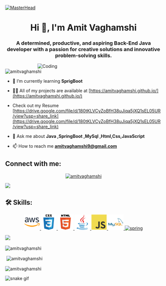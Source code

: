 [![MasterHead](https://digitaledgetech.in/images/New_Banner_02.gif)](https://amitvaghamshi.io)
<h1 align="center">Hi 👋, I'm Amit Vaghamshi</h1>
<h3 align="center">A determined, productive, and aspiring Back-End Java developer with a passion for creative solutions and innovative problem-solving skills.</h3>
<img align="right" alt="Coding" width="400" src="https://hack.codingblocks.com/_nuxt/img/maingif.1646021.gif">

<!-- profile visit section -->
<p align="left"> <img src="https://komarev.com/ghpvc/?username=amitvaghamshi&label=Profile%20views&color=0e75b6&style=flat" alt="amitvaghamshi" /> </p>


<!-- About Me section -->

- 🌱 I’m currently learning **SprigBoot**

- 👨‍💻 All of my projects are available at [https://amitvaghamshi.github.io/](https://amitvaghamshi.github.io/)

- Check out my Resume [https://drive.google.com/file/d/180tKLVCyZoBfH38uJiqa5jXQ1sEL05UR/view?usp=share_link](https://drive.google.com/file/d/180tKLVCyZoBfH38uJiqa5jXQ1sEL05UR/view?usp=share_link)

- 💬 Ask me about **Java ,SpringBoot ,MySql ,Html,Css,JavaScript**

- 📫 How to reach me **amitvaghamshi9@gmail.com**




<!-- contact section -->
<h2 align="left">Connect with me:</h2>
<p align="center">
<a href="https://linkedin.com/in/amitvaghamshi" target="blank"><img align="center" src="https://raw.githubusercontent.com/rahuldkjain/github-profile-readme-generator/master/src/images/icons/Social/linked-in-alt.svg" alt="amitvaghamshi" height="50" width="50" /></a>
</p>
<img src="https://raw.githubusercontent.com/Amitvaghamshi/readme/master/assets/lines/colored.png">




<!-- Language section -->
<h2 align="left">🛠 Skills:</h2>
<p align="center"> <a href="https://aws.amazon.com" target="_blank" rel="noreferrer"> <img src="https://raw.githubusercontent.com/devicons/devicon/master/icons/amazonwebservices/amazonwebservices-original-wordmark.svg" alt="aws" width="50" height="50"/> </a> <a href="https://www.w3schools.com/css/" target="_blank" rel="noreferrer"> <img src="https://raw.githubusercontent.com/devicons/devicon/master/icons/css3/css3-original-wordmark.svg" alt="css3" width="50" height="50"/> </a> <a href="https://www.w3.org/html/" target="_blank" rel="noreferrer"> <img src="https://raw.githubusercontent.com/devicons/devicon/master/icons/html5/html5-original-wordmark.svg" alt="html5" width="50" height="50"/> </a> <a href="https://www.java.com" target="_blank" rel="noreferrer"> <img src="https://raw.githubusercontent.com/devicons/devicon/master/icons/java/java-original.svg" alt="java" width="50" height="50"/> </a> <a href="https://developer.mozilla.org/en-US/docs/Web/JavaScript" target="_blank" rel="noreferrer"> <img src="https://raw.githubusercontent.com/devicons/devicon/master/icons/javascript/javascript-original.svg" alt="javascript" width="50" height="50"/> </a> <a href="https://www.mysql.com/" target="_blank" rel="noreferrer"> <img src="https://raw.githubusercontent.com/devicons/devicon/master/icons/mysql/mysql-original-wordmark.svg" alt="mysql" width="50" height="50"/> </a> <a href="https://spring.io/" target="_blank" rel="noreferrer"> <img src="https://www.vectorlogo.zone/logos/springio/springio-icon.svg" alt="spring" width="50" height="50"/> </a> </p>

<img src="https://raw.githubusercontent.com/andreasbm/readme/master/assets/lines/colored.png">



<p><img align="center" src="https://github-readme-stats.vercel.app/api/top-langs?username=amitvaghamshi&show_icons=true&locale=en&layout=compact" alt="amitvaghamshi" /></p>

<p>&nbsp;<img align="center" src="https://github-readme-stats.vercel.app/api?username=amitvaghamshi&show_icons=true&locale=en" alt="amitvaghamshi" /></p>

<p><img align="center" src="https://github-readme-streak-stats.herokuapp.com/?user=amitvaghamshi&" alt="amitvaghamshi" /></p>

![snake gif](https://github.com/YOUR_USERNAME/YOUR_USERNAME/blob/output/github-contribution-grid-snake.gif)

